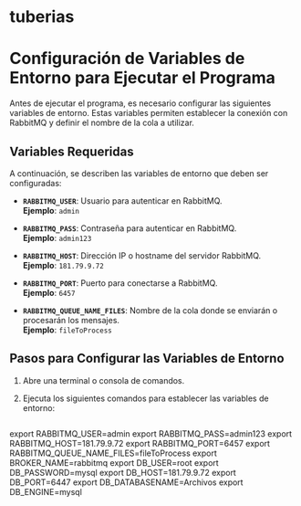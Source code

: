 # tuberias
# Configuración de Variables de Entorno para Ejecutar el Programa

Antes de ejecutar el programa, es necesario configurar las siguientes variables de entorno. Estas variables permiten establecer la conexión con RabbitMQ y definir el nombre de la cola a utilizar.

## Variables Requeridas

A continuación, se describen las variables de entorno que deben ser configuradas:

- **`RABBITMQ_USER`**: Usuario para autenticar en RabbitMQ.  
  **Ejemplo**: `admin`

- **`RABBITMQ_PASS`**: Contraseña para autenticar en RabbitMQ.  
  **Ejemplo**: `admin123`

- **`RABBITMQ_HOST`**: Dirección IP o hostname del servidor RabbitMQ.  
  **Ejemplo**: `181.79.9.72`

- **`RABBITMQ_PORT`**: Puerto para conectarse a RabbitMQ.  
  **Ejemplo**: `6457`

- **`RABBITMQ_QUEUE_NAME_FILES`**: Nombre de la cola donde se enviarán o procesarán los mensajes.  
  **Ejemplo**: `fileToProcess`

## Pasos para Configurar las Variables de Entorno

1. Abre una terminal o consola de comandos.
2. Ejecuta los siguientes comandos para establecer las variables de entorno:

   ```bash
export RABBITMQ_USER=admin
export RABBITMQ_PASS=admin123
export RABBITMQ_HOST=181.79.9.72
export RABBITMQ_PORT=6457
export RABBITMQ_QUEUE_NAME_FILES=fileToProcess
export BROKER_NAME=rabbitmq
export DB_USER=root
export DB_PASSWORD=mysql
export DB_HOST=181.79.9.72
export DB_PORT=6447
export DB_DATABASENAME=Archivos
export DB_ENGINE=mysql

